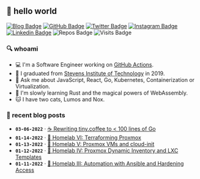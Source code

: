 ## 👋 hello world

[![Blog Badge](https://img.shields.io/badge/-blog.reb.gg-6366f1?style=flat-square&logo=hugo&logoColor=white&link=https://blog.reb.gg)](https://blog.reb.gg)
[![GitHub Badge](https://img.shields.io/badge/-robherley-black?style=flat-square&logo=github&logoColor=white&link=https://github.com/robherley/)](https://github.com/robherley)
[![Twitter Badge](https://img.shields.io/badge/-robherley-1DA1F2?style=flat-square&logo=twitter&logoColor=white&link=https://twitter.com/robherley/)](https://twitter.com/robherley)
[![Instagram Badge](https://img.shields.io/badge/-robherley-purple?style=flat-square&logo=instagram&logoColor=white&link=https://instagram.com/robherley/)](https://instagram.com/robherley)
[![Linkedin Badge](https://img.shields.io/badge/-robherley-0072b1?style=flat-square&logo=Linkedin&logoColor=white&link=https://www.linkedin.com/in/robherley/)](https://www.linkedin.com/in/robherley/)
![Repos Badge](https://badges.pufler.dev/repos/robherley?style=flat-square)
![Visits Badge](https://badges.pufler.dev/visits/robherley/robherley?style=flat-square)

### 🔍 whoami

- 💻 I'm a Software Engineer working on [GitHub Actions](https://github.com/actions).
- 🏫 I graduated from [Stevens Institute of Technology](https://www.stevens.edu/) in 2019.
- 💬 Ask me about JavaScript, React, Go, Kubernetes, Containerization or Virtualization.
- 🌱 I'm slowly learning Rust and the magical powers of WebAssembly.
- 🐱 I have two cats, Lumos and Nox.

### 📝 recent blog posts
<!-- STARTBLOG -->
- **`03-06-2022`** · [☕ Rewriting tiny.coffee to < 100 lines of Go](https://blog.reb.gg/posts/07-go-tiny-coffee/)
- **`01-14-2022`** · [🏡 Homelab VI: Terraforming Proxmox](https://blog.reb.gg/posts/06-homelab-pt6/)
- **`01-13-2022`** · [🏡 Homelab V: Proxmox VMs and cloud-init](https://blog.reb.gg/posts/05-homelab-pt5/)
- **`01-12-2022`** · [🏡 Homelab IV: Proxmox Dynamic Inventory and LXC Templates](https://blog.reb.gg/posts/04-homelab-pt4/)
- **`01-11-2022`** · [🏡 Homelab III: Automation with Ansible and Hardening Access](https://blog.reb.gg/posts/03-homelab-pt3/)
<!-- ENDBLOG -->
